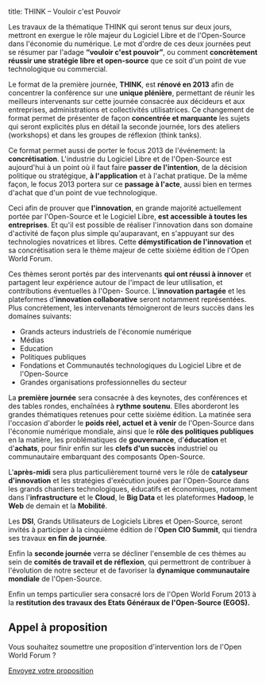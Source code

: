 title: THINK – Vouloir c'est Pouvoir

Les travaux de la thématique THINK qui seront tenus sur deux jours, mettront en exergue le rôle majeur du Logiciel Libre et de l'Open-Source dans l'économie du numérique. Le mot d'ordre de ces deux journées peut se résumer par l'adage **“vouloir c'est pouvoir”**, ou comment **concrètement réussir une stratégie libre et open-source** que ce soit d'un point de vue technologique ou commercial.

Le format de la première journée, **THINK**, est **rénové en 2013** afin de concentrer la conférence sur une **unique plénière**, permettant de réunir les meilleurs intervenants sur cette journée consacrée aux décideurs et aux entreprises, administrations et collectivités utilisatrices. Ce changement de format permet de présenter de façon **concentrée et marquante** les sujets qui seront explicités plus en détail la seconde journée, lors des ateliers (workshops) et dans les groupes de réflexion (think tanks).

Ce format permet aussi de porter le focus 2013 de l'événement: la **concrétisation**. L'industrie du Logiciel Libre et de l'Open-Source est aujourd'hui à un point où il faut faire **passer de l'intention**, de la décision politique ou stratégique, **à l'application** et à l'achat pratique. De la même façon, le focus 2013 portera sur ce **passage à l'acte**, aussi bien en termes d'achat que d'un point de vue technologique.

Ceci afin de prouver que **l'innovation**, en grande majorité actuellement portée par l'Open-Source et le Logiciel Libre, **est accessible à toutes les entreprises**. Et qu'il est possible de réaliser l'innovation dans son domaine d'activité de façon plus simple qu'auparavant, en s'appuyant sur des technologies novatrices et libres. Cette **démystification de l'innovation** et sa concrétisation sera le thème majeur de cette sixième édition de l'Open World Forum.

Ces thèmes seront portés par des intervenants **qui ont réussi à innover** et partagent leur expérience autour de l'impact de leur utilisation, et contributions éventuelles à l'Open- Source. L'<b>innovation partagée</b> et les plateformes d'<b>innovation collaborative</b> seront notamment représentées. Plus concrètement, les intervenants témoigneront de leurs succès dans les domaines suivants:

- Grands acteurs industriels de l'économie numérique
- Médias
- Education
- Politiques publiques
- Fondations et Communautés technologiques du Logiciel Libre et de l'Open-Source
- Grandes organisations professionnelles du secteur

La **première journée** sera consacrée à des keynotes, des conférences et des tables rondes, enchaînées à **rythme soutenu**. Elles aborderont les grandes thématiques retenues pour cette sixième édition. La matinée sera l'occasion d'aborder le **poids réel, actuel et à venir** de l'Open-Source dans l'économie numérique mondiale, ainsi que le **rôle des politiques publiques** en la matière, les problématiques de **gouvernance**, d'<b>éducation</b> et d'<b>achats</b>, pour finir enfin sur les **clefs d'un succès** industriel ou communautaire embarquant des composants Open-Source.

L'<b>après-midi</b> sera plus particulièrement tourné vers le rôle de **catalyseur d'innovation** et les stratégies d'exécution jouées par l'Open-Source dans les grands chantiers technologiques, éducatifs et économiques, notamment dans l'<b>infrastructure</b> et le **Cloud**, le **Big Data** et les plateformes **Hadoop**, le **Web** de demain et la **Mobilité**.

Les **DSI**, Grands Utilisateurs de Logiciels Libres et Open-Source, seront invités à participer à la cinquième édition de l'<b>Open CIO Summit</b>, qui tiendra ses travaux **en fin de journée**.

Enfin la **seconde journée** verra se décliner l'ensemble de ces thèmes au sein de **comités de travail et de réflexion**, qui permettront de contribuer à l'évolution de notre secteur et de favoriser la **dynamique communautaire mondiale** de l'Open-Source.

Enfin un temps particulier sera consacré lors de l'Open World Forum 2013 à la **restitution des travaux des Etats Généraux de l'Open-Source (EGOS).**

## Appel à proposition

Vous souhaitez soumettre une proposition d'intervention lors de l'Open World Forum ?

<a class="btn" href="/fr/news/cfp/#envoi-proposition">Envoyez votre proposition</a>

